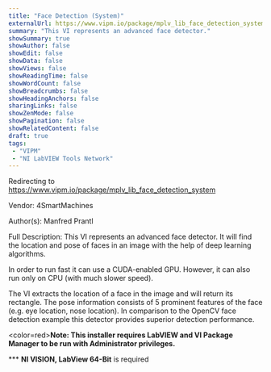 ```yaml
---
title: "Face Detection (System)"
externalUrl: https://www.vipm.io/package/mplv_lib_face_detection_system
summary: "This VI represents an advanced face detector."
showSummary: true
showAuthor: false
showEdit: false
showData: false
showViews: false
showReadingTime: false
showWordCount: false
showBreadcrumbs: false
showHeadingAnchors: false
sharingLinks: false
showZenMode: false
showPagination: false
showRelatedContent: false
draft: true
tags:
 - "VIPM"
 - "NI LabVIEW Tools Network"
---
```


Redirecting to https://www.vipm.io/package/mplv_lib_face_detection_system

Vendor: 4SmartMachines

Author(s): Manfred Prantl
 
Full Description:
This VI represents an advanced face detector. It will find the location and pose of faces in an image with the help of deep learning algorithms.

In order to run fast it can use a CUDA-enabled GPU. However, it can also run only on CPU (with much slower speed).

The VI extracts the location of a face in the image and will return its rectangle. The pose information consists of 5 prominent features of the face (e.g. eye location, nose location).
In comparison to the OpenCV face detection example this detector provides superior detection performance.

<color=red>**Note: This installer requires LabVIEW and VI Package Manager to be run with Administrator privileges.**</color> 

*** **NI VISION, LabView 64-Bit** is required